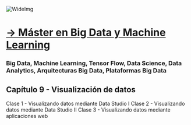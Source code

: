 ![WideImg](https://fictizia.com/img/github/Fictizia-plan-estudios-github.jpg)

# [→ Máster en Big Data y Machine Learning](https://fictizia.com/formacion/master-big-data)
### Big Data, Machine Learning, Tensor Flow, Data Science, Data Analytics, Arquitecturas Big Data, Plataformas Big Data

## Capítulo 9 - Visualización de datos ##

Clase 1 - Visualizando datos mediante Data Studio I
Clase 2 - Visualizando datos mediante Data Studio II
Clase 3 - Visualizando datos mediante aplicaciones web
